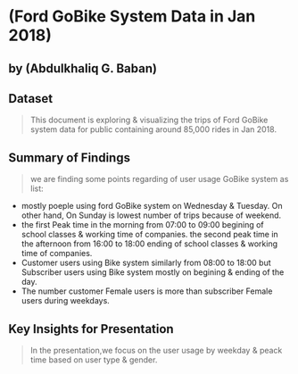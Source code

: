 # (Ford GoBike System Data in Jan 2018)
## by (Abdulkhaliq G. Baban)

## Dataset

>This document is exploring & visualizing the trips of Ford GoBike system data for public containing around 85,000 rides in Jan 2018.


## Summary of Findings

> we are finding some points regarding of user usage GoBike system as list:
  - mostly poeple using ford GoBike system on Wednesday & Tuesday. On other hand, On Sunday is lowest number of trips because of weekend.
  - the first Peak time in the morning from 07:00 to 09:00 begining of school classes & working time of companies. the second peak time in the afternoon from 16:00 to 18:00 ending of school classes & working time of companies. 
  - Customer users using Bike system similarly from 08:00 to 18:00 but Subscriber users using Bike system mostly on begining & ending of the day.
  - The number customer Female users is more than subscriber Female users during weekdays.


## Key Insights for Presentation

> In the presentation,we focus on the user usage by weekday & peack time based on user type & gender.
